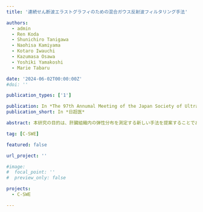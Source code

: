 ```yaml
---
title: '連続せん断波エラストグラフィのための混合ガウス反射波フィルタリング手法'

authors:
  - admin
  - Ren Koda
  - Shunichiro Tanigawa
  - Naohisa Kamiyama
  - Kotaro Iwauchi
  - Kazumasa Osawa
  - Yoshiki Yamakoshi
  - Marie Tabaru

date: '2024-06-02T00:00:00Z'
#doi: ''

publication_types: ['1']

publication: In *The 97th Annumal Meeting of the Japan Society of Ultrasonics in Medicine*
publication_short: In *日超医*

abstract: 本研究の目的は、肝臓組織内の弾性分布を測定する新しい手法を提案することである.連続せん断波エラストグラフィ（Ｃ－ＳＷＥ）を用いて外部加振器から生体組織に励起されるせん断波の速度を超音波で測定する手法が提案されてきた.Ｃ－ＳＷＥでは連続的にせん断波を励起する為,測定結果に反射波成分が確認される.今回,この反射波成分を除去するために,混合ガウスモデルを適用し,主成分の正規分布と反射波成分の正規分布にスペクトルを分離することで反射波に対するフィルタの適用手法について検討結果を報告する.

tag: [C-SWE]

featured: false

url_project: ''

#image:
#  focal_point: ''
#  preview_only: false

projects:
  - C-SWE

---
```

